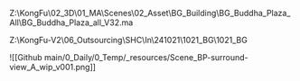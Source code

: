 Z:\KongFu\02_3D\01_MA\Scenes\02_Asset\BG_Building\BG_Buddha_Plaza_All\BG_Buddha_Plaza_all_V32.ma

Z:\KongFu-V2\06_Outsourcing\SHC\In\241021\1021_BG\1021_BG

![[Github main/0_Daily/0_Temp/_resources/Scene_BP-surround-view_A_wip_v001.png]]